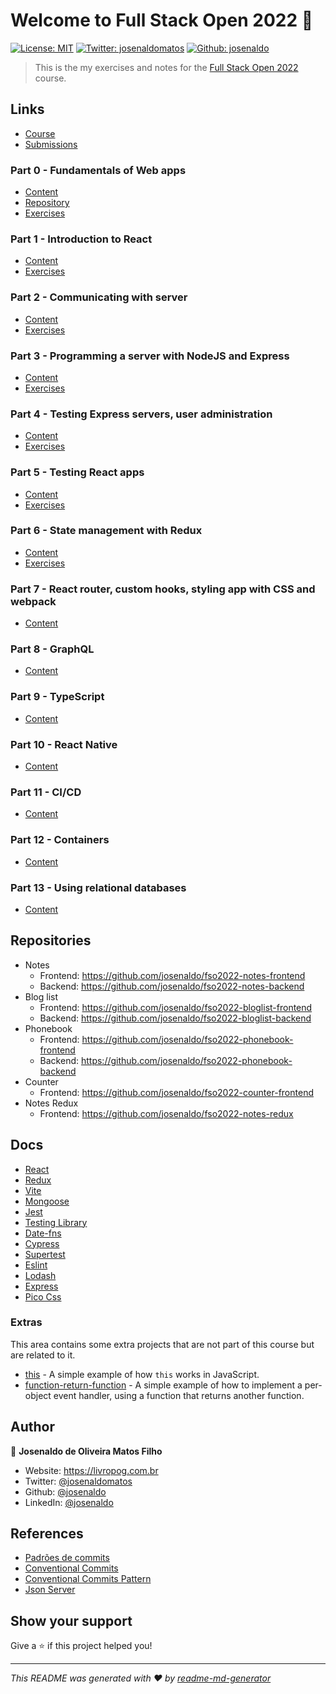 # Welcome to Full Stack Open 2022 👋

[![License: MIT](https://img.shields.io/badge/License-MIT-yellow.svg)](/LICENSE) [![Twitter: josenaldomatos](https://img.shields.io/twitter/follow/josenaldomatos.svg?style=social)](https://twitter.com/josenaldomatos) [![Github: josenaldo](https://img.shields.io/github/followers/josenaldo?style=social)](https://github.com/josenaldo)

> This is the my exercises and notes for the [Full Stack Open 2022](https://fullstackopen.com/en/about) course.

## Links

- [Course](https://fullstackopen.com/en/about)
- [Submissions](https://studies.cs.helsinki.fi/stats/courses/fullstackopen/submissions)

### Part 0 - Fundamentals of Web apps

- [Content](https://fullstackopen.com/en/part0)
- [Repository](https://github.com/mluukkai/example_app)
- [Exercises](/part0/README.md)

### Part 1 - Introduction to React

- [Content](https://fullstackopen.com/en/part1)
- [Exercises](/part1/README.md)

### Part 2 - Communicating with server

- [Content](https://fullstackopen.com/en/part2)
- [Exercises](/part2/README.md)

### Part 3 - Programming a server with NodeJS and Express

- [Content](https://fullstackopen.com/en/part3)
- [Exercises](/part3/README.md)

### Part 4 - Testing Express servers, user administration

- [Content](https://fullstackopen.com/en/part4)
- [Exercises](/part4/README.md)

### Part 5 - Testing React apps

- [Content](https://fullstackopen.com/en/part5)
- [Exercises](/part4/README.md)

### Part 6 - State management with Redux

- [Content](https://fullstackopen.com/en/part6)
- [Exercises](/part4/README.md)

### Part 7 - React router, custom hooks, styling app with CSS and webpack

- [Content](https://fullstackopen.com/en/part7)

### Part 8 - GraphQL

- [Content](https://fullstackopen.com/en/part8)

### Part 9 - TypeScript

- [Content](https://fullstackopen.com/en/part9)

### Part 10 - React Native

- [Content](https://fullstackopen.com/en/part10)

### Part 11 - CI/CD

- [Content](https://fullstackopen.com/en/part11)

### Part 12 - Containers

- [Content](https://fullstackopen.com/en/part12)

### Part 13 - Using relational databases

- [Content](https://fullstackopen.com/en/part13)

## Repositories

- Notes
  - Frontend: <https://github.com/josenaldo/fso2022-notes-frontend>
  - Backend: <https://github.com/josenaldo/fso2022-notes-backend>
- Blog list
  - Frontend: <https://github.com/josenaldo/fso2022-bloglist-frontend>
  - Backend: <https://github.com/josenaldo/fso2022-bloglist-backend>
- Phonebook
  - Frontend: <https://github.com/josenaldo/fso2022-phonebook-frontend>
  - Backend: <https://github.com/josenaldo/fso2022-phonebook-backend>
- Counter
  - Frontend: <https://github.com/josenaldo/fso2022-counter-frontend>
- Notes Redux
  - Frontend: <https://github.com/josenaldo/fso2022-notes-redux>

## Docs

- [React](https://react.dev/learn)
- [Redux](https://redux.js.org/introduction/getting-started)
- [Vite](https://vitejs.dev/guide/)
- [Mongoose](https://mongoosejs.com/docs/guides.html)
- [Jest](https://jestjs.io/pt-BR/)
- [Testing Library](https://testing-library.com/docs)
- [Date-fns](https://date-fns.org/docs/Getting-Started)
- [Cypress](https://docs.cypress.io/guides/overview/why-cypress)
- [Supertest](https://github.com/ladjs/supertest)
- [Eslint](https://eslint.org/docs/latest/)
- [Lodash](https://lodash.com/docs/4.17.15)
- [Express](https://expressjs.com/en/starter/installing.html)
- [Pico Css](https://picocss.com/docs/)

### Extras

This area contains some extra projects that are not part of this course but are related to it.

- [this](/extras/this/) - A simple example of how `this` works in JavaScript.
- [function-return-function](/extras/function-return-function/) - A simple example of how to implement a per-object event handler, using a function that returns another function.

## Author

👤 **Josenaldo de Oliveira Matos Filho**

- Website: <https://livropog.com.br>
- Twitter: [@josenaldomatos](https://twitter.com/josenaldomatos)
- Github: [@josenaldo](https://github.com/josenaldo)
- LinkedIn: [@josenaldo](https://linkedin.com/in/josenaldo)

## References

- [Padrões de commits](https://github.com/iuricode/padroes-de-commits/blob/main/README.md)
- [Conventional Commits](https://www.conventionalcommits.org/pt-br/v1.0.0/)
- [Conventional Commits Pattern](https://medium.com/linkapi-solutions/conventional-commits-pattern-3778d1a1e657)
- [Json Server](https://github.com/typicode/json-server)

## Show your support

Give a ⭐️ if this project helped you!

***
_This README was generated with ❤️ by [readme-md-generator](https://github.com/kefranabg/readme-md-generator)_
